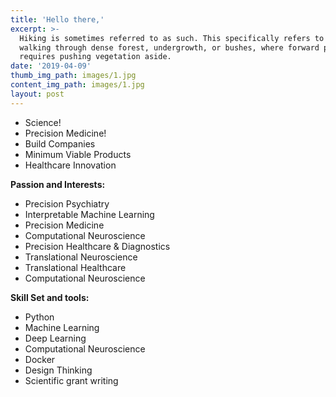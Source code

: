 ```yaml
---
title: 'Hello there,'
excerpt: >-
  Hiking is sometimes referred to as such. This specifically refers to difficult
  walking through dense forest, undergrowth, or bushes, where forward progress
  requires pushing vegetation aside.
date: '2019-04-09'
thumb_img_path: images/1.jpg
content_img_path: images/1.jpg
layout: post
---
```


* Science!
* Precision Medicine!
* Build Companies
* Minimum Viable Products
* Healthcare Innovation



**Passion and Interests:**

* Precision Psychiatry
* Interpretable Machine Learning 
* Precision Medicine
* Computational Neuroscience
* Precision Healthcare & Diagnostics
* Translational Neuroscience
* Translational Healthcare
* Computational Neuroscience


**Skill Set and tools:**
* Python
* Machine Learning
* Deep Learning
* Computational Neuroscience
* Docker
* Design Thinking
* Scientific grant writing 
